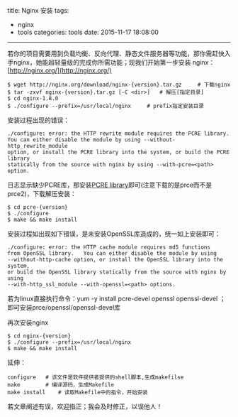title: Nginx 安装
tags:
  - nginx
  - tools
categories: tools
date: 2015-11-17 18:08:00
---

若你的项目需要用到负载均衡、反向代理、静态文件服务器等功能，那你需赶快入手nginx，她能超轻量级的完成你所需功能；现我们开始第一步安装 nginx： [http://nginx.org/](http://nginx.org/)

	$ wget http://nginx.org/download/nginx-{version}.tar.gz 	# 下载nginx
	$ tar -zxvf nginx-{version}.tar.gz [-C <dir>] 	# 解压[指定目录]
	$ cd nginx-1.8.0
	$ ./configure --prefix=/usr/local/nginx  	# prefix指定安装目录

<!-- more -->

安装过程出现的错误：

	./configure: error: the HTTP rewrite module requires the PCRE library.
	You can either disable the module by using --without-http_rewrite_module
	option, or install the PCRE library into the system, or build the PCRE library
	statically from the source with nginx by using --with-pcre=<path> option.

日志显示缺少PCRE库，那安装[PCRE library](http://www.pcre.org/)即可(注意下载的是prce而不是prce2)，下载解压安装：

	$ cd pcre-{version}
	$ ./configure
	$ make && make install

 安装过程如出现如下错误，是未安装OpenSSL库造成的，统一如上安装即可：

	./configure: error: the HTTP cache module requires md5 functions
	from OpenSSL library.   You can either disable the module by using
	--without-http-cache option, or install the OpenSSL library into the system,
	or build the OpenSSL library statically from the source with nginx by using
	--with-http_ssl_module --with-openssl=<path> options.

若为linux直接执行命令：yum -y install pcre-devel openssl openssl-devel ；即可安装prce/openssl/openssl-devel库

再次安装nginx

	$ cd nginx-{version}
	$ ./configure --prefix=/usr/local/nginx
	$ make && make install 

延伸：
	
	configure 	# 该文件是软件提供者提供的shell脚本,生成makefilse
	make		# 编译源码，生成Makefile
	make install    # 读取Makefile中的指令，开始安装

若文章阐述有误，欢迎指正；我会及时修正，以误他人！

	